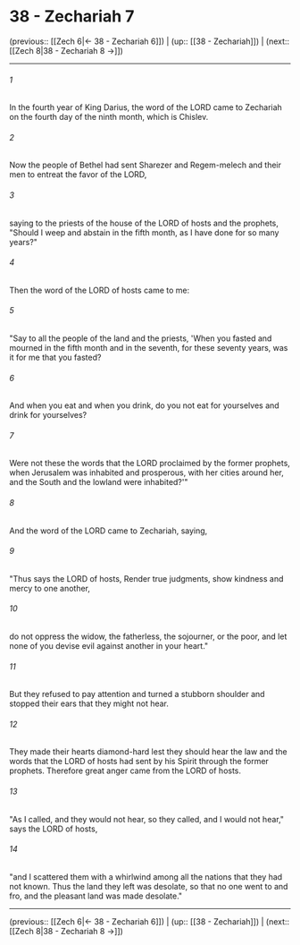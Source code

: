 # 38 - Zechariah 7

(previous:: [[Zech 6|← 38 - Zechariah 6]]) | (up:: [[38 - Zechariah]]) | (next:: [[Zech 8|38 - Zechariah 8 →]])

***


###### 1 
In the fourth year of King Darius, the word of the LORD came to Zechariah on the fourth day of the ninth month, which is Chislev. 

###### 2 
Now the people of Bethel had sent Sharezer and Regem-melech and their men to entreat the favor of the LORD, 

###### 3 
saying to the priests of the house of the LORD of hosts and the prophets, "Should I weep and abstain in the fifth month, as I have done for so many years?" 

###### 4 
Then the word of the LORD of hosts came to me: 

###### 5 
"Say to all the people of the land and the priests, 'When you fasted and mourned in the fifth month and in the seventh, for these seventy years, was it for me that you fasted? 

###### 6 
And when you eat and when you drink, do you not eat for yourselves and drink for yourselves? 

###### 7 
Were not these the words that the LORD proclaimed by the former prophets, when Jerusalem was inhabited and prosperous, with her cities around her, and the South and the lowland were inhabited?'" 

###### 8 
And the word of the LORD came to Zechariah, saying, 

###### 9 
"Thus says the LORD of hosts, Render true judgments, show kindness and mercy to one another, 

###### 10 
do not oppress the widow, the fatherless, the sojourner, or the poor, and let none of you devise evil against another in your heart." 

###### 11 
But they refused to pay attention and turned a stubborn shoulder and stopped their ears that they might not hear. 

###### 12 
They made their hearts diamond-hard lest they should hear the law and the words that the LORD of hosts had sent by his Spirit through the former prophets. Therefore great anger came from the LORD of hosts. 

###### 13 
"As I called, and they would not hear, so they called, and I would not hear," says the LORD of hosts, 

###### 14 
"and I scattered them with a whirlwind among all the nations that they had not known. Thus the land they left was desolate, so that no one went to and fro, and the pleasant land was made desolate."

***

(previous:: [[Zech 6|← 38 - Zechariah 6]]) | (up:: [[38 - Zechariah]]) | (next:: [[Zech 8|38 - Zechariah 8 →]])
